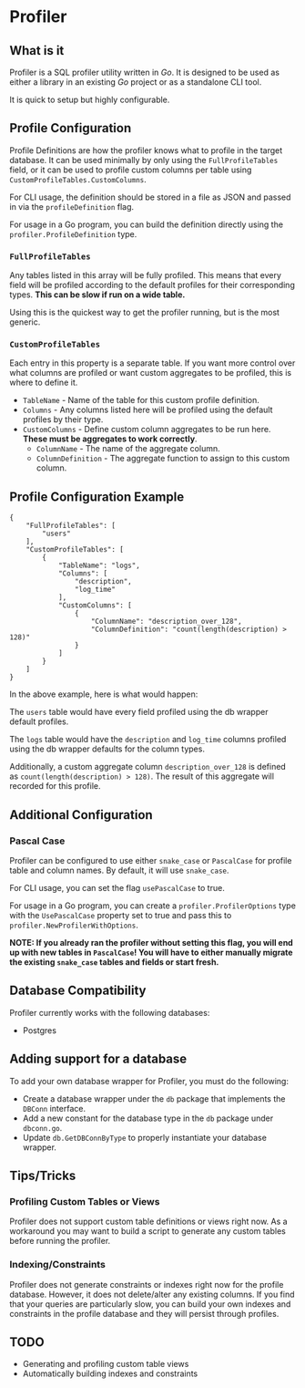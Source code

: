 # Profiler

## What is it
Profiler is a SQL profiler utility written in _Go_.  It is designed to be used as either a library in an existing _Go_ project or as a standalone CLI tool.

It is quick to setup but highly configurable.

## Profile Configuration 
Profile Definitions are how the profiler knows what to profile in the target database.  It can be used minimally by only using the `FullProfileTables` field, or it can be used to profile custom columns per table using `CustomProfileTables.CustomColumns`.

For CLI usage, the definition should be stored in a file as JSON and passed in via the `profileDefinition` flag.

For usage in a Go program, you can build the definition directly using the `profiler.ProfileDefinition` type.

### `FullProfileTables`
Any tables listed in this array will be fully profiled.  This means that every field will be profiled according to the default profiles for their corresponding types.  **This can be slow if run on a wide table.**

Using this is the quickest way to get the profiler running, but is the most generic.

### `CustomProfileTables`
Each entry in this property is a separate table.  If you want more control over what columns are profiled or want custom aggregates to be profiled, this is where to define it.

- `TableName` - Name of the table for this custom profile definition.
- `Columns` - Any columns listed here will be profiled using the default profiles by their type.
- `CustomColumns` - Define custom column aggregates to be run here.  **These must be aggregates to work correctly**.
    - `ColumnName` - The name of the aggregate column.
    - `ColumnDefinition` - The aggregate function to assign to this custom column.

## Profile Configuration Example
```
{
    "FullProfileTables": [
        "users"
    ],
    "CustomProfileTables": [
        {
            "TableName": "logs",
            "Columns": [
                "description",
                "log_time"
            ],
            "CustomColumns": [
                {
                    "ColumnName": "description_over_128",
                    "ColumnDefinition": "count(length(description) > 128)"
                }
            ]
        }
    ]
}
```

In the above example, here is what would happen:

The `users` table would have every field profiled using the db wrapper default profiles.

The `logs` table would have the `description` and `log_time` columns profiled using the db wrapper defaults for the column types.

Additionally, a custom aggregate column `description_over_128` is defined as `count(length(description) > 128)`.  The result of this aggregate will recorded for this profile.

## Additional Configuration
### Pascal Case
Profiler can be configured to use either `snake_case` or `PascalCase` for profile table and column names.  By default, it will use `snake_case`.

For CLI usage, you can set the flag `usePascalCase` to true.

For usage in a Go program, you can create a `profiler.ProfilerOptions` type with the `UsePascalCase` property set to true and pass this to `profiler.NewProfilerWithOptions`.

**NOTE: If you already ran the profiler without setting this flag, you will end up with new tables in `PascalCase`!  You will have to either manually migrate the existing `snake_case` tables and fields or start fresh.**

## Database Compatibility
Profiler currently works with the following databases:
- Postgres

## Adding support for a database
To add your own database wrapper for Profiler, you must do the following:
- Create a database wrapper under the `db` package that implements the `DBConn` interface.
- Add a new constant for the database type in the `db` package under `dbconn.go`.
- Update `db.GetDBConnByType` to properly instantiate your database wrapper.

## Tips/Tricks
### Profiling Custom Tables or Views
Profiler does not support custom table definitions or views right now.  As a workaround you may want to build a script to generate any custom tables before running the profiler.

### Indexing/Constraints
Profiler does not generate constraints or indexes right now for the profile database.  However, it does not delete/alter any existing columns.  If you find that your queries are particularly slow, you can build your own indexes and constraints in the profile database and they will persist through profiles.

## TODO
- Generating and profiling custom table views
- Automatically building indexes and constraints
